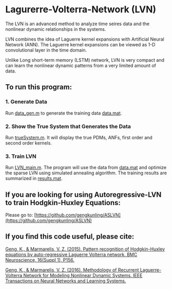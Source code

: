 # Lagurerre-Volterra-Network (LVN)
The LVN is an advanced method to analyze time seires data and the nonlinear dynamic relationships in the systems. 

LVN combines the idea of Laguerre kernel expansions with Artificial Neural Network (ANN). The Laguerre kernel expansions can be viewed as 1-D convolutional layer in the time domain. 

Unlike Long short-term memory (LSTM) network, LVN is very compact and can learn the nonlinear dynamic patterns from a very limited amount of data. 

## To run this program:

### 1.	Generate Data 
Run [data_gen.m](data_gen.m) to generate the training data [data.mat](data.mat).

### 2.	Show the True System that Generates the Data
Run [trueSystem.m](trueSystem.m). It will display the true PDMs, ANFs, first order and second order kernels.

### 3.	Train LVN
Run [LVN_main.m](LVN_main.m). The program will use the data from [data.mat](data.mat) and optimize the sparse LVN using simulated annealing algorithm.  The training results are summarized in [results.mat](results.mat). 

## If you are looking for using Autoregressive-LVN to train Hodgkin-Huxley Equations:
Please go to: [https://github.com/gengkunling/ASLVN](https://github.com/gengkunling/ASLVN)

## If you find this code useful, please cite:

[Geng, K., & Marmarelis, V. Z. (2015). Pattern recognition of Hodgkin-Huxley equations by auto-regressive Laguerre Volterra network. BMC Neuroscience, 16(Suppl 1), P156.](https://www.researchgate.net/profile/Kunling_Geng/publication/287346598_Pattern_recognition_of_Hodgkin-Huxley_equations_by_auto-regressive_Laguerre_Volterra_network/links/5692cea108aec14fa55da757.pdf?origin=publication_detail)

[Geng, K., & Marmarelis, V. Z. (2016). Methodology of Recurrent Laguerre-Volterra Network for Modeling Nonlinear Dynamic Systems. IEEE Transactions on Neural Networks and Learning Systems.](https://www.researchgate.net/publication/304403209_Methodology_of_Recurrent_Laguerre-Volterra_Network_for_Modeling_Nonlinear_Dynamic_Systems)

